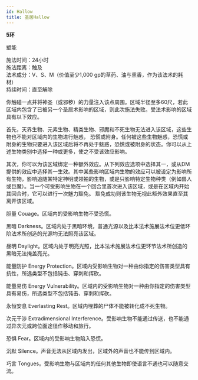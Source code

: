 ```yaml
---
id: Hallow
title: 圣居Hallow
---
```


**5环**

塑能

施法时间：24小时  
施法距离：触及  
法术成分：V、S、M（价值至少1,000 gp的草药、油与熏香，作为该法术的耗材）  
持续时间：直至解除  


你触碰一点并将神圣（或邪秽）的力量注入该点周围。区域半径至多60尺，若此区域内包含了已被另一个圣居术影响的区域，则此次施法失败。受法术影响的区域具有以下效应。


首先，天界生物、元素生物、精类生物、邪魔和不死生物无法进入该区域，这些生物也不能对区域内的生物进行魅惑，
恐慌或附身。任何被这些生物魅惑，恐慌或附身的生物只要进入该区域后将不再处于魅惑，恐慌或被附身的状态。你可以从上述生物类别中选择一种或更多，使之不受该效应影响。


其次，你可以为该区域绑定一种额外效应。从下列效应选项中选择其一，或从DM提供的效应中选择其一生效。其中某些影响区域内生物的效应可以被设定为影响所有生物，影响追随某特定神明或领袖的生物，或是只影响特定生物种类（例如兽人或巨魔）。当一个可受影响生物在一个回合里首次进入该区域，或是在区域内开始其回合时，它可以进行一次魅力豁免。
豁免成功则该生物无视此额外效果直至其离开该区域。

胆量
Couage。区域内的受影响生物不受恐慌。

黑暗
Darkness。区域内处于黑暗环境，普通光源以及比本法术施展法术位更低环阶法术所创造的光源均无法照亮该区域。

昼明
Daylight。区域内处于明亮光照，比本法术施展法术位更环节法术所创造的黑暗无法掩盖亮光。

能量防护
Energy Protection。区域内受影响生物对一种由你指定的伤害类型具有抗性，所选类型不包括钝击、穿刺和挥砍。





能量易伤
Energy Vulnerability。区域内的受影响生物对一种由你指定的伤害类型具有易伤，所选类型不包括钝击、穿刺和挥砍。

永恒安息
Everlasting Rest。区域内埋葬的尸体不能被转化成不死生物。

次元干涉
Extradimensional Interference。受影响生物不能通过传送，也不能通过异次元或跨位面途径作移动和旅行。

恐惧
Fear。区域内的受影响生物陷入恐慌。

沉默
Silence。声音无法从区域内发出，区域外的声音也不能传到区域内。

巧言
Tongues。受影响生物与区域内的任何其他生物即使语言不通也可以随意交流。
